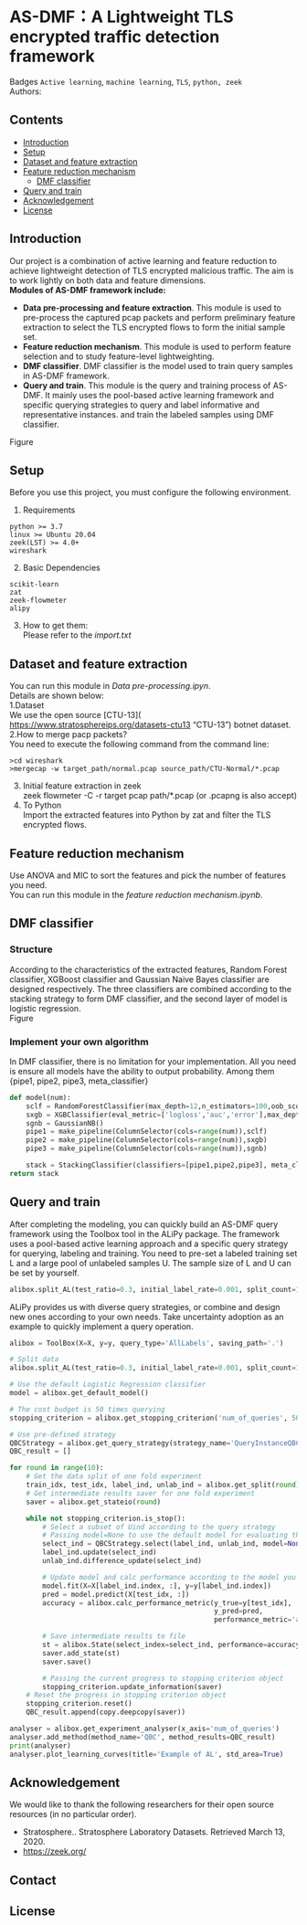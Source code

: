 # AS-DMF：A Lightweight TLS encrypted traffic detection framework

Badges
`Active learning`, `machine learning`, `TLS`, `python, zeek`  
Authors:   
## Contents
- [Introduction](#Introduction)
- [Setup](#Setup)
- [Dataset and feature extraction](#Dataset-and-feature-extraction)
- [Feature reduction mechanism](#Feature-reduction-mechanism)
	- [DMF classifier](#DMF-classifier)
- [Query and train]( Query-and-train) 
- [Acknowledgement](#Acknowledgement) 
- [License](#License)   
## Introduction  
Our project is a combination of active learning and feature reduction to achieve lightweight detection of TLS encrypted malicious traffic. The aim is to work lightly on both data and feature dimensions.  
__Modules of AS-DMF framework include:__
* __Data pre-processing and feature extraction__.
This module is used to pre-process the captured pcap packets and perform preliminary feature extraction to select the TLS encrypted flows to form the initial sample set.
* __Feature reduction mechanism__.
This module is used to perform feature selection and to study feature-level lightweighting.
* __DMF classifier__.
DMF classifier is the model used to train query samples in AS-DMF framework.
* __Query and train__.
This module is the query and training process of AS-DMF. It mainly uses the pool-based active learning framework and specific querying strategies to query and label informative and representative instances. and train the labeled samples using DMF classifier.

Figure
## Setup
Before you use this project, you must configure the following environment.  
1. Requirements
```
python >= 3.7
linux >= Ubuntu 20.04
zeek(LST) >= 4.0+
wireshark
```  
2. Basic Dependencies
```
scikit-learn
zat
zeek-flowmeter
alipy
```  
3. How to get them:  
Please refer to the _import.txt_  

## Dataset and feature extraction
You can run this module in _Data pre-processing.ipyn_.  
Details are shown below:   
1.Dataset  
We use the open source [CTU-13]( https://www.stratosphereips.org/datasets-ctu13 “CTU-13”) botnet dataset.  
2.How to merge pacp packets?  
You need to execute the following command from the command line:
```
>cd wireshark
>mergecap -w target_path/normal.pcap source_path/CTU-Normal/*.pcap
```
3. Initial feature extraction in zeek  
zeek flowmeter -C -r target pcap path/*.pcap (or .pcapng is also accept)
4. To Python  
Import the extracted features into Python by zat and filter the TLS encrypted flows.  

## Feature reduction mechanism
Use ANOVA and MIC to sort the features and pick the number of features you need.  
You can run this module in the _feature reduction mechanism.ipynb_.  
## DMF classifier  
### Structure  
According to the characteristics of the extracted features, Random Forest classifier, XGBoost classifier and Gaussian Naive Bayes classifier are designed respectively. The three classifiers are combined according to the stacking strategy to form DMF classifier, and the second layer of model is logistic regression.  
Figure  
### Implement your own algorithm  
In DMF classifier, there is no limitation for your implementation. All you need is ensure all models have the ability to output probability. Among them {pipe1, pipe2, pipe3, meta_classifier}  
```python
def model(num):
    sclf = RandomForestClassifier(max_depth=12,n_estimators=100,oob_score=True,n_jobs=-1)
    sxgb = XGBClassifier(eval_metric=['logloss','auc','error'],max_depth=12,n_estimators=120,n_jobs=-1)
    sgnb = GaussianNB()
    pipe1 = make_pipeline(ColumnSelector(cols=range(num)),sclf)
    pipe2 = make_pipeline(ColumnSelector(cols=range(num)),sxgb)
    pipe3 = make_pipeline(ColumnSelector(cols=range(num)),sgnb)

    stack = StackingClassifier(classifiers=[pipe1,pipe2,pipe3], meta_classifier=LogisticRegression(solver="lbfgs"))
return stack
```  
## Query and train  
After completing the modeling, you can quickly build an AS-DMF query framework using the Toolbox tool in the ALiPy package. The framework uses a pool-based active learning approach and a specific query strategy for querying, labeling and training. You need to pre-set a labeled training set L and a large pool of unlabeled samples U. The sample size of L and U can be set by yourself.  
```python
alibox.split_AL(test_ratio=0.3, initial_label_rate=0.001, split_count=10)
```
ALiPy provides us with diverse query strategies, or combine and design new ones according to your own needs. Take uncertainty adoption as an example to quickly implement a query operation.  
```python
alibox = ToolBox(X=X, y=y, query_type='AllLabels', saving_path='.')

# Split data
alibox.split_AL(test_ratio=0.3, initial_label_rate=0.001, split_count=10)

# Use the default Logistic Regression classifier
model = alibox.get_default_model()

# The cost budget is 50 times querying
stopping_criterion = alibox.get_stopping_criterion('num_of_queries', 50)

# Use pre-defined strategy
QBCStrategy = alibox.get_query_strategy(strategy_name='QueryInstanceQBC')
QBC_result = []

for round in range(10):
    # Get the data split of one fold experiment
    train_idx, test_idx, label_ind, unlab_ind = alibox.get_split(round)
    # Get intermediate results saver for one fold experiment
    saver = alibox.get_stateio(round)

    while not stopping_criterion.is_stop():
        # Select a subset of Uind according to the query strategy
        # Passing model=None to use the default model for evaluating the committees' disagreement
        select_ind = QBCStrategy.select(label_ind, unlab_ind, model=None, batch_size=1)
        label_ind.update(select_ind)
        unlab_ind.difference_update(select_ind)

        # Update model and calc performance according to the model you are using
        model.fit(X=X[label_ind.index, :], y=y[label_ind.index])
        pred = model.predict(X[test_idx, :])
        accuracy = alibox.calc_performance_metric(y_true=y[test_idx],
                                                  y_pred=pred,
                                                  performance_metric='accuracy_score')

        # Save intermediate results to file
        st = alibox.State(select_index=select_ind, performance=accuracy)
        saver.add_state(st)
        saver.save()

        # Passing the current progress to stopping criterion object
        stopping_criterion.update_information(saver)
    # Reset the progress in stopping criterion object
    stopping_criterion.reset()
    QBC_result.append(copy.deepcopy(saver))

analyser = alibox.get_experiment_analyser(x_axis='num_of_queries')
analyser.add_method(method_name='QBC', method_results=QBC_result)
print(analyser)
analyser.plot_learning_curves(title='Example of AL', std_area=True)
```  
## Acknowledgement
We would like to thank the following researchers for their open source resources (in no particular order).  
* Stratosphere.. Stratosphere Laboratory Datasets. Retrieved March 13, 2020.
* https://zeek.org/

## Contact  

## License  

